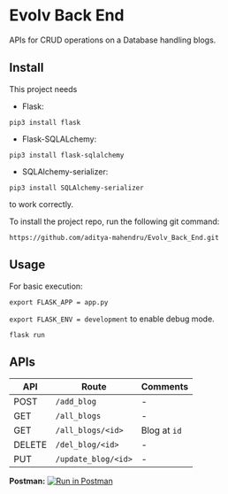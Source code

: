 # Evolv Back End

APIs for CRUD operations on a Database handling blogs.

## Install

This project needs 

* Flask:
 
`pip3 install flask`

* Flask-SQLALchemy:

`pip3 install flask-sqlalchemy`

* SQLAlchemy-serializer:
 
`pip3 install SQLAlchemy-serializer`

to work correctly.

To install the project repo, run the following git command:

`https://github.com/aditya-mahendru/Evolv_Back_End.git`

## Usage

For basic execution:

`export FLASK_APP = app.py`

`export FLASK_ENV = development`
to enable debug mode.

`flask run`

## APIs

|API|Route|Comments|
|--------|---------|-------------|
|POST|`/add_blog`|-|
|GET|`/all_blogs`|-|
|GET|`/all_blogs/<id>`|Blog at `id`|
|DELETE|`/del_blog/<id>`|-|
|PUT|`/update_blog/<id>`|-|

**Postman:**
[![Run in Postman](https://run.pstmn.io/button.svg)](https://god.gw.postman.com/run-collection/15819335-67ee9064-71dc-43d6-8829-cdec10d3cac2?action=collection%2Ffork&collection-url=entityId%3D15819335-67ee9064-71dc-43d6-8829-cdec10d3cac2%26entityType%3Dcollection%26workspaceId%3D545445f2-c9f2-4e78-9a38-da7379e3ef1b)
